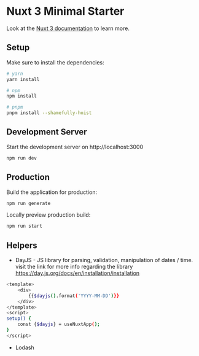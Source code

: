 # Nuxt 3 Minimal Starter

Look at the [Nuxt 3 documentation](https://nuxt.com/docs/getting-started/introduction) to learn more.

## Setup

Make sure to install the dependencies:

```bash
# yarn
yarn install

# npm
npm install

# pnpm
pnpm install --shamefully-hoist
```

## Development Server

Start the development server on http://localhost:3000

```bash
npm run dev
```

## Production

Build the application for production:

```bash
npm run generate
```

Locally preview production build:

```bash
npm run start
```


## Helpers

- DayJS - JS library for parsing, validation, manipulation of dates / time. visit the link for more info regarding the library https://day.js.org/docs/en/installation/installation
```bash
<template>
    <div>
        {{$dayjs().format('YYYY-MM-DD')}}
    </div>
</template>
<script>
setup() {
    const {$dayjs} = useNuxtApp();
}
</script>
```
- Lodash